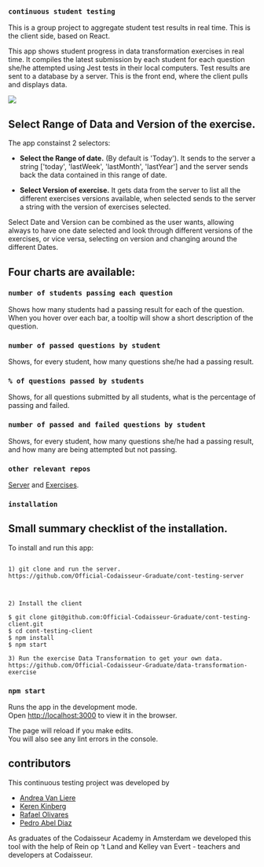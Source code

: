 
### `continuous student testing`

This is a group project to aggregate student test results in real time. This is the client side, based on React.

This app shows student progress in data transformation exercises in real time. It compiles the latest submission by each student for each question she/he attempted using Jest tests in their local computers. Test results are sent to a database by a server. This is the front end, where the client pulls and displays data.

![](Live-updates.gif)

## Select Range of Data and Version of the exercise.
The app constainst 2 selectors:
  - **Select the Range of date.** (By default is 'Today'). It sends to the server a string ['today', 'lastWeek', 'lastMonth', 'lastYear'] and the server sends back the data contained in this range of date.

  - **Select Version of exercise.** It gets data from the server to list all the different exercises versions available, when selected sends to the server a string with the version of exercises selected.

Select Date and Version can be combined as the user wants, allowing always to have one date selected and look through different versions of the exercises, or vice versa, selecting on version and changing around the different Dates.

## Four charts are available: 

### `number of students passing each question`

Shows how many students had a passing result for each of the question. When you hover over each bar, a tooltip will show a short description of the question.

### `number of passed questions by student`

Shows, for every student, how many questions she/he had a passing result.

### `% of questions passed by students`

Shows, for all questions submitted by all students, what is the percentage of passing and failed.

### `number of passed and failed questions by student`

Shows, for every student, how many questions she/he had a passing result, and how many are being attempted but not passing.

### `other relevant repos`

[Server](https://github.com/Official-Codaisseur-Graduate/cont-testing-server) and [Exercises](https://github.com/Official-Codaisseur-Graduate/data-transformation-exercise).


### `installation`

## Small summary checklist of the installation.

To install and run this app:
```

1) git clone and run the server.
https://github.com/Official-Codaisseur-Graduate/cont-testing-server



2) Install the client

$ git clone git@github.com:Official-Codaisseur-Graduate/cont-testing-client.git
$ cd cont-testing-client
$ npm install
$ npm start

3) Run the exercise Data Transformation to get your own data.
https://github.com/Official-Codaisseur-Graduate/data-transformation-exercise
```



### `npm start`

Runs the app in the development mode.<br>
Open [http://localhost:3000](http://localhost:3000) to view it in the browser.

The page will reload if you make edits.<br>
You will also see any lint errors in the console.

## contributors
This continuous testing project was developed by 
- [Andrea Van Liere](https://github.com/ajvanliere)
- [Keren Kinberg](https://github.com/kerenki)
- [Rafael Olivares](https://github.com/rafaelrolivares)
- [Pedro Abel Diaz](https://github.com/coderHook)

As graduates of the Codaisseur Academy in Amsterdam we developed this tool with the help of Rein op ‘t Land and Kelley van Evert -  teachers and developers at Codaisseur. 
